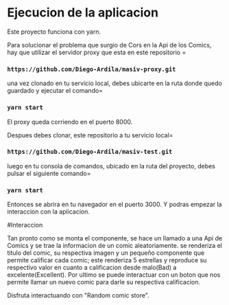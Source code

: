 # Ejecucion de la aplicacion

Este proyecto funciona con yarn.

Para solucionar el problema que surgio de Cors en la Api de los Comics, hay que utilizar el servidor proxy que esta en este repositorio =

### `https://github.com/Diego-Ardila/masiv-proxy.git`

una vez clonado en tu servicio local, debes ubicarte en la ruta donde quedo guardado y ejecutar el comando=

### `yarn start`

El proxy queda corriendo en el puerto 8000.

Despues debes clonar, este repositorio a tu servicio local=

### `https://github.com/Diego-Ardila/masiv-test.git`

luego en tu consola de comandos, ubicado en la ruta del proyecto, debes pulsar el siguiente comando=

### `yarn start`

Entonces se abrira en tu navegador en el puerto 3000. Y podras empezar la interaccion con la aplicacion.

#Interaccion

Tan pronto como se monta el componente, se hace un llamado a una Api de Comics y se trae la informacion de un comic aleatoriamente. 
se renderiza el titulo del comic, su respectiva imagen y un pequeño componente que permite calificar cada comic; este renderiza 
5 estrellas y reproduce su respectivo valor en cuanto a calificacion desde malo(Bad) a excelente(Excellent). Por ultimo se puede 
interactuar con un boton que nos permite llamar un nuevo comic para darle su respectiva calificacion.

Disfruta interactuando con "Random comic store".

